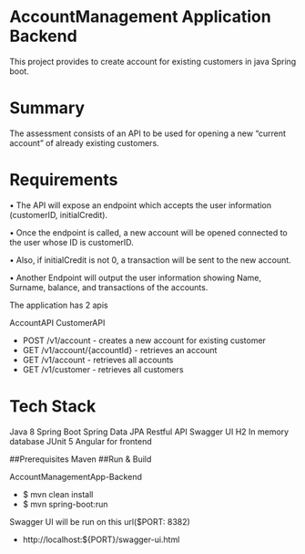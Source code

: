 # AccountManagement Application Backend

This project provides to create account for existing customers in java Spring boot.

# Summary
The assessment consists of an API to be used for opening a new “current account” of already existing customers.

# Requirements

• The API will expose an endpoint which accepts the user information (customerID, initialCredit).

• Once the endpoint is called, a new account will be opened connected to the user whose ID is customerID.

• Also, if initialCredit is not 0, a transaction will be sent to the new account.

• Another Endpoint will output the user information showing Name, Surname, balance, and transactions of the accounts.

The application has 2 apis

AccountAPI
CustomerAPI

* POST /v1/account - creates a new account for existing customer
* GET /v1/account/{accountId} - retrieves an account
* GET /v1/account - retrieves all accounts
* GET /v1/customer - retrieves all customers

# Tech Stack

Java 8
Spring Boot
Spring Data JPA
Restful API
Swagger UI
H2 In memory database
JUnit 5
Angular for frontend

##Prerequisites
Maven
##Run & Build

AccountManagementApp-Backend
* $ mvn clean install
* $ mvn spring-boot:run

Swagger UI will be run on this url($PORT: 8382)
* http://localhost:${PORT}/swagger-ui.html

